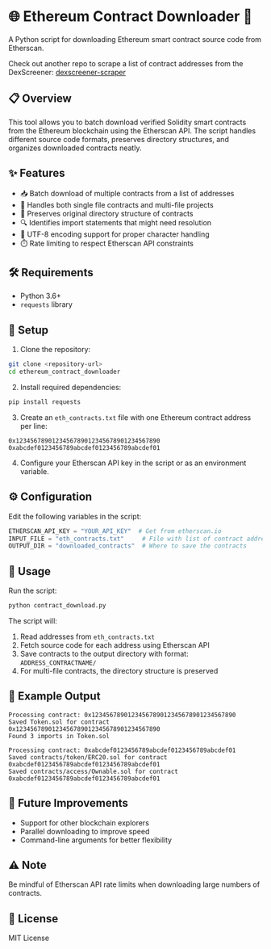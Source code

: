 # 🌐 Ethereum Contract Downloader 📜

A Python script for downloading Ethereum smart contract source code from Etherscan.

Check out another repo to scrape a list of contract addresses from the DexScreener: [dexscreener-scraper](https://github.com/knedlicc/dexscreener-scraper)

## 📋 Overview

This tool allows you to batch download verified Solidity smart contracts from the Ethereum blockchain using the Etherscan API. The script handles different source code formats, preserves directory structures, and organizes downloaded contracts neatly.

## ✨ Features

- 📥 Batch download of multiple contracts from a list of addresses
- 🧩 Handles both single file contracts and multi-file projects
- 📁 Preserves original directory structure of contracts
- 🔍 Identifies import statements that might need resolution
- 📝 UTF-8 encoding support for proper character handling
- ⏱️ Rate limiting to respect Etherscan API constraints

## 🛠️ Requirements

- Python 3.6+
- `requests` library

## 🚀 Setup

1. Clone the repository:
```bash
git clone <repository-url>
cd ethereum_contract_downloader
```

2. Install required dependencies:
```bash
pip install requests
```

3. Create an `eth_contracts.txt` file with one Ethereum contract address per line:
```
0x1234567890123456789012345678901234567890
0xabcdef0123456789abcdef0123456789abcdef01
```

4. Configure your Etherscan API key in the script or as an environment variable.

## ⚙️ Configuration

Edit the following variables in the script:

```python
ETHERSCAN_API_KEY = "YOUR_API_KEY"  # Get from etherscan.io
INPUT_FILE = "eth_contracts.txt"     # File with list of contract addresses
OUTPUT_DIR = "downloaded_contracts"  # Where to save the contracts
```

## 📖 Usage

Run the script:

```bash
python contract_download.py
```

The script will:
1. Read addresses from `eth_contracts.txt`
2. Fetch source code for each address using Etherscan API
3. Save contracts to the output directory with format: `ADDRESS_CONTRACTNAME/`
4. For multi-file contracts, the directory structure is preserved

## 📌 Example Output

```
Processing contract: 0x1234567890123456789012345678901234567890
Saved Token.sol for contract 0x1234567890123456789012345678901234567890
Found 3 imports in Token.sol

Processing contract: 0xabcdef0123456789abcdef0123456789abcdef01
Saved contracts/token/ERC20.sol for contract 0xabcdef0123456789abcdef0123456789abcdef01
Saved contracts/access/Ownable.sol for contract 0xabcdef0123456789abcdef0123456789abcdef01
```

## 🔮 Future Improvements

- Support for other blockchain explorers
- Parallel downloading to improve speed
- Command-line arguments for better flexibility

## ⚠️ Note

Be mindful of Etherscan API rate limits when downloading large numbers of contracts.

## 📄 License

MIT License
